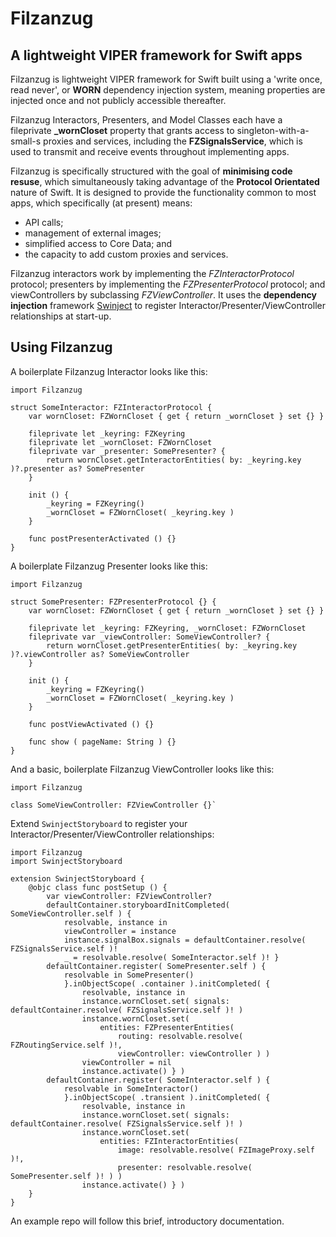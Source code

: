 Filzanzug
=========

A lightweight VIPER framework for Swift apps
--------------------------------------------

Filzanzug is lightweight VIPER framework for Swift built using a 'write once, read never', or **WORN** dependency injection system, meaning properties are injected once and not publicly accessible thereafter.

Filzanzug Interactors, Presenters, and Model Classes each have a fileprivate **_wornCloset** property that grants access to singleton-with-a-small-s proxies and services, including the **FZSignalsService**, which is used to transmit and receive events throughout implementing apps.

Filzanzug is specifically structured with the goal of **minimising code resuse**, which simultaneously taking advantage of the **Protocol Orientated** nature of Swift. It is designed to provide the functionality common to most apps, which specifically (at present) means:

-   API calls;
-   management of external images;
-   simplified access to Core Data; and
-   the capacity to add custom proxies and services.

Filzanzug interactors work by implementing the *FZInteractorProtocol* protocol; presenters by implementing the *FZPresenterProtocol* protocol; and viewControllers by subclassing *FZViewController*. It uses the **dependency injection** framework [Swinject](https://github.com/Swinject/Swinject) to register Interactor/Presenter/ViewController relationships at start-up.

Using Filzanzug
---------------

A boilerplate Filzanzug Interactor looks like this:

	import Filzanzug

	struct SomeInteractor: FZInteractorProtocol {
		var wornCloset: FZWornCloset { get { return _wornCloset } set {} }
		
		fileprivate let _keyring: FZKeyring
		fileprivate let _wornCloset: FZWornCloset
		fileprivate var _presenter: SomePresenter? {
			return wornCloset.getInteractorEntities( by: _keyring.key )?.presenter as? SomePresenter
		}
		
		init () {
			_keyring = FZKeyring()
			_wornCloset = FZWornCloset( _keyring.key )
		}
		
		func postPresenterActivated () {}
	}

A boilerplate Filzanzug Presenter looks like this:

	import Filzanzug

	struct SomePresenter: FZPresenterProtocol {} {
		var wornCloset: FZWornCloset { get { return _wornCloset } set {} }
		
		fileprivate let _keyring: FZKeyring, _wornCloset: FZWornCloset
		fileprivate var _viewController: SomeViewController? {
			return wornCloset.getPresenterEntities( by: _keyring.key )?.viewController as? SomeViewController
		}
		
		init () {
			_keyring = FZKeyring()
			_wornCloset = FZWornCloset( _keyring.key )
		}
		
		func postViewActivated () {}
		
		func show ( pageName: String ) {}
	}

And a basic, boilerplate Filzanzug ViewController looks like this:

	import Filzanzug
	
	class SomeViewController: FZViewController {}`

Extend `SwinjectStoryboard` to register your Interactor/Presenter/ViewController relationships:

	import Filzanzug
	import SwinjectStoryboard

	extension SwinjectStoryboard {
		@objc class func postSetup () {
			var viewController: FZViewController?
			defaultContainer.storyboardInitCompleted( SomeViewController.self ) {
				resolvable, instance in
				viewController = instance
				instance.signalBox.signals = defaultContainer.resolve( FZSignalsService.self )!
				_ = resolvable.resolve( SomeInteractor.self )! }
			defaultContainer.register( SomePresenter.self ) {
				resolvable in SomePresenter()
				}.inObjectScope( .container ).initCompleted( {
					resolvable, instance in
					instance.wornCloset.set( signals: defaultContainer.resolve( FZSignalsService.self )! )
					instance.wornCloset.set(
						entities: FZPresenterEntities(
							routing: resolvable.resolve( FZRoutingService.self )!,
							viewController: viewController ) )
					viewController = nil
					instance.activate() } )
			defaultContainer.register( SomeInteractor.self ) {
				resolvable in SomeInteractor()
				}.inObjectScope( .transient ).initCompleted( {
					resolvable, instance in
					instance.wornCloset.set( signals: defaultContainer.resolve( FZSignalsService.self )! )
					instance.wornCloset.set(
						entities: FZInteractorEntities(
							image: resolvable.resolve( FZImageProxy.self )!,
							presenter: resolvable.resolve( SomePresenter.self )! ) )
					instance.activate() } )
		}
	}

An example repo will follow this brief, introductory documentation.
